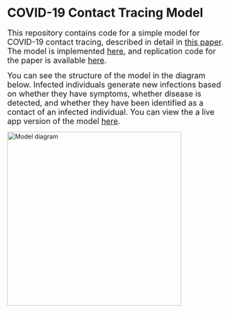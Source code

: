 # COVID-19 Contact Tracing Model

 <font size="4"> This repository contains code for a simple model for COVID-19 contact tracing, described in detail in [this paper](https://jamanetwork.com/journals/jamanetworkopen/fullarticle/2769618).  The model is implemented [here](https://github.com/mel-hc/contact_tracing/blob/pox_changes/App/contact_tracing_v5.R), and replication code for the paper is available [here](https://github.com/mel-hc/contact_tracing/blob/pox_changes/Paper/replication_file.R).
 
 You can see the structure of the model in the diagram below.  Infected individuals generate new infections based on whether they have symptoms, whether disease is detected, and whether they have been identified as a contact of an infected individual. You can view the a live app version of the model [here](https://alyssab.shinyapps.io/spark_control/).
  </font>
  
  <img src="https://github.com/abilinski/spark_control/blob/master/App/content/model_diagram.png" alt="Model diagram" style="width:400px;" class="center"/>
